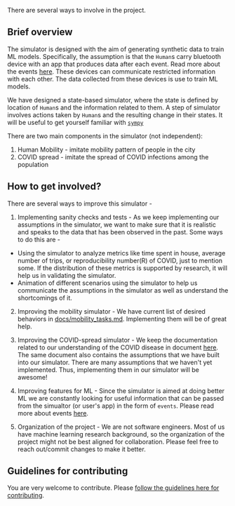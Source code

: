 There are several ways to involve in the project.

## Brief overview
The simulator is designed with the aim of generating synthetic data to train ML models.
Specifically, the assumption is that the `Human`s carry bluetooth device with an app that produces data after each event.
Read more about the events [here](docs/events.md).
These devices can communicate restricted information with each other.
The data collected from these devices is use to train ML models.

We have designed a state-based simulator, where the state is defined by location of `Human`s and the information related to them.
A step of simulator involves actions taken by `Human`s and the resulting change in their states.
It will be useful to get yourself familiar with [`sympy`](https://simpy.readthedocs.io/en/latest/)

There are two main  components in the simulator (not independent):
1. Human Mobility - imitate mobility pattern of people in the city
2. COVID spread - imitate the spread of COVID infections among the population

## How to get involved?

There are several ways to improve this simulator -

1. Implementing sanity checks and tests - As we keep implementing our assumptions in the simulator, we want to make sure that it is realistic and speaks to the data that has been observed in the past.
Some ways to do this are -
- Using the simulator to analyze metrics like time spent in house, average number of trips, or reproducibility number(R) of COVID, just to mention some. If the distribution of these metrics is supported by research, it will help us in validating the simulator.
- Animation of different scenarios using the simulator to help us communicate the assumptions in the simulator as well as understand the shortcomings of it.

2. Improving the mobility simulator - We have current list of desired behaviors in [docs/mobility_tasks.md](docs/mobility_tasks.md). Implementing them will be of great help.

3. Improving the COVID-spread simulator - We keep the documentation related to our understanding of the COVID disease in document [here](https://docs.google.com/document/d/1jn8dOXgmVRX62Ux-jBSuReayATrzrd5XZS2LJuQ2hLs/edit?usp=sharing). The same document also contains the assumptions that we have built into our simulator. There are many assumptions that we haven't yet implemented. Thus, implementing them in our simulator will be awesome!

4. Improving features for ML - Since the simulator is aimed at doing better ML we are constantly looking for useful information that can be passed from the simualtor (or user's app) in the form of `events`. Please read more about events [here](docs/events.md).

5. Organization of the project - We are not software engineers. Most of us have machine learning research background, so the organization of the project might not be best aligned for collaboration. Please feel free to reach out/commit changes to make it better.

## Guidelines for contributing

You are very welcome to contribute. Please [follow the guidelines here for contributing](https://gist.github.com/MarcDiethelm/7303312).
